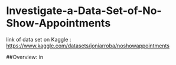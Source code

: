 # Investigate-a-Data-Set-of-No-Show-Appointments

link of data set on Kaggle : https://www.kaggle.com/datasets/joniarroba/noshowappointments

##Overview:
in
